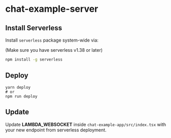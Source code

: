 # chat-example-server

## Install Serverless

Install `serverless` package system-wide via:

(Make sure you have serverless v1.38 or later)

```bash
npm install -g serverless
```

## Deploy

```console
yarn deploy
# or
npm run deploy
```

## Update 

Update **LAMBDA_WEBSOCKET** inside `chat-example-app/src/index.tsx` with your new endpoint from serverless deployment.
